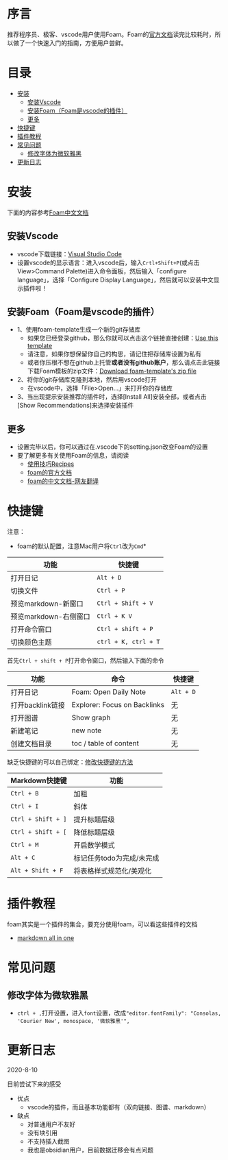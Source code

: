 


# 序言
推荐程序员、极客、vscode用户使用Foam。Foam的[官方文档](https://foambubble.github.io/foam/)读完比较耗时，所以做了一个快速入门的指南，方便用户尝鲜。
# 目录
- [安装](#安装)
  - [安装Vscode](#安装vscode)
  - [安装Foam（Foam是vscode的插件）](#安装foamfoam是vscode的插件)
  - [更多](#更多)
- [快捷键](#快捷键)
- [插件教程](#插件教程)
- [常见问题](#常见问题)
  - [修改字体为微软雅黑](#修改字体为微软雅黑)
- [更新日志](#更新日志)

# 安装
下面的内容参考[Foam中文文档](https://github.com/xiaoland/Foam-Chinese-Document/blob/master/foam/gettting_started.md)
## 安装Vscode
- vscode下载链接：[Visual Studio Code](https://visual-studio-code.en.softonic.com/)
- 设置vscode的显示语言：进入vscode后，输入`Crtl+Shift+P`(或点击View>Command Palette)进入命令面板，然后输入「configure language」，选择「Configure Display Language」，然后就可以安装中文显示插件啦！

## 安装Foam（Foam是vscode的插件）
- 1、使用foam-template生成一个新的git存储库
  - 如果您已经登录github，那么你就可以点击这个链接直接创建：[Use this template](https://github.com/foambubble/foam-template/generate)
  - 请注意，如果你想保留你自己的构思，请记住把存储库设置为私有
  - 或者你压根不想在github上托管**或者没有github账户**，那么请点击此链接下载Foam模板的zip文件：[Download foam-template's zip file](https://github.com/foambubble/foam-template/archive/master.zip)
- 2、将你的git存储库克隆到本地，然后用vscode打开
  - 在vscode中，选择「File>Open...」来打开你的存储库
- 3、当出现提示安装推荐的插件时，选择[Install All]安装全部，或者点击[Show Recommendations]来选择安装插件

## 更多
- 设置完毕以后，你可以通过在.vscode下的setting.json改变Foam的设置
- 要了解更多有关使用Foam的信息，请阅读
  - [使用技巧Recipes](https://foambubble.github.io/foam/recipes)
  - [foam的官方文档](https://foambubble.github.io/foam/)
  - [foam的中文文档-网友翻译](https://github.com/xiaoland/Foam-Chinese-Document)

# 快捷键
注意：
* foam的默认配置，注意Mac用户将`Ctrl`改为`Cmd`*

| 功能                  | 快捷键               |
| --------------------- | -------------------- |
| 打开日记              | `Alt + D `           |
| 切换文件              | `Ctrl + P`           |
| 预览markdown-新窗口   | `Ctrl + Shift + V`   |
| 预览markdown-右侧窗口 | `Ctrl + K V`         |
| 打开命令窗口          | `Ctrl + shift + P`   |
| 切换颜色主题          | `ctrl + K, ctrl + T` |

首先`Ctrl + shift + P`打开命令窗口，然后输入下面的命令

| 功能             | 命令                         | 快捷键    |
| ---------------- | ---------------------------- | --------- |
| 打开日记         | Foam: Open Daily Note        | `Alt + D` |
| 打开backlink链接 | Explorer: Focus on Backlinks | 无        |
| 打开图谱         | Show graph                   | 无        |
| 新建笔记         | new note                     | 无        |
| 创建文档目录     | toc / table of content       | 无        |

缺乏快捷键的可以自己绑定：[修改快捷键的方法](https://code.visualstudio.com/docs/getstarted/keybindings)

| Markdown快捷键     | 功能                      |
| ------------------ | ------------------------- |
| `Ctrl + B`         | 加粗                      |
| `Ctrl + I`         | 斜体                      |
| `Ctrl + Shift + ]` | 提升标题层级              |
| `Ctrl + Shift + [` | 降低标题层级              |
| `Ctrl + M `        | 开启数学模式              |
| `Alt + C`          | 标记任务todo为完成/未完成 |
| `Alt + Shift + F`  | 将表格样式规范化/美观化   |

# 插件教程
foam其实是一个插件的集合，要充分使用foam，可以看这些插件的文档
* [markdown all in one](https://marketplace.visualstudio.com/items?itemName=yzhang.markdown-all-in-one)

# 常见问题
## 修改字体为微软雅黑
  * `ctrl + ,`打开设置，进入`font`设置，改成`"editor.fontFamily": "Consolas, 'Courier New', monospace, '微软雅黑'",`
  
# 更新日志

2020-8-10

目前尝试下来的感受
* 优点
  * vscode的插件，而且基本功能都有（双向链接、图谱、markdown）
* 缺点
  * 对普通用户不友好
  * 没有块引用
  * 不支持插入截图
  * 我也是obsidian用户，目前数据迁移会有点问题

